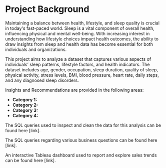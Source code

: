 # Project Background
Maintaining a balance between health, lifestyle, and sleep quality is crucial in today's fast-paced world. Sleep is a vital component of overall health, influencing physical and mental well-being. With increasing interest in understanding how lifestyle choices impact health outcomes, the ability to draw insights from sleep and health data has become essential for both individuals and organizations.

This project aims to analyze a dataset that captures various aspects of individuals’ sleep patterns, lifestyle factors, and health indicators. The dataset includes age, gender, occupation, sleep duration, quality of sleep, physical activity, stress levels, BMI, blood pressure, heart rate, daily steps, and any diagnosed sleep disorders.

Insights and Recommendations are provided in the following areas:

- **Category 1:** 
- **Category 2:** 
- **Category 3:** 
- **Category 4:** 

The SQL queries used to inspect and clean the data for this analysis can be found here [link].

The SQL queries regarding various business questions can be found here [link].

An interactive Tableau dashboard used to report and explore sales trends can be found here [link].
